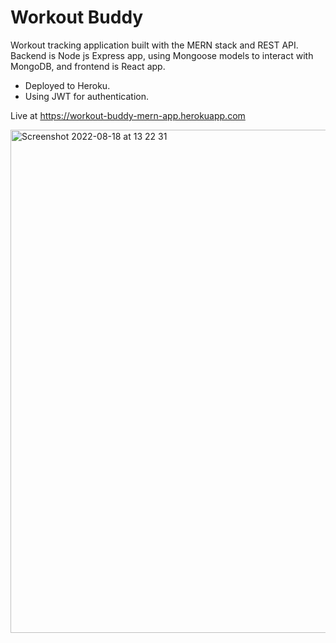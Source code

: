 # Workout Buddy
Workout tracking application built with the MERN stack and REST API.     
Backend is Node js Express app, using Mongoose models to interact with MongoDB, and frontend is React app.

- Deployed to Heroku.     
- Using JWT for authentication. 

Live at https://workout-buddy-mern-app.herokuapp.com

<img width="805" alt="Screenshot 2022-08-18 at 13 22 31" src="https://user-images.githubusercontent.com/52753698/185383475-b62b2eb5-e86a-4579-a083-947f3a6c915c.png">
